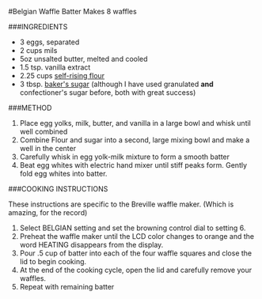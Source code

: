 #Belgian Waffle Batter
Makes 8 waffles

###INGREDIENTS
- 3 eggs, separated
- 2 cups mils
- 5oz unsalted butter, melted and cooled
- 1.5 tsp. vanilla extract
- 2.25 cups [self-rising flour](http://allrecipes.com/recipe/149310/self-rising-flour/)
- 3 tbsp. [baker's sugar](http://www.bakepedia.com/baking-encyclopedia/bakers-sugar/) (although I have used granulated __and__ confectioner's sugar before, both with great success)

###METHOD

1.  Place egg yolks, milk, butter, and vanilla in a large bowl and whisk until well combined
2.  Combine Flour and sugar into a second, large mixing bowl and make a well in the center
3.  Carefully whisk in egg yolk-milk mixture to form a smooth batter
4.  Beat egg whites with electric hand mixer until stiff peaks form.  Gently fold egg whites into batter.

###COOKING INSTRUCTIONS

These instructions are specific to the Breville waffle maker. (Which is amazing, for the record)

1.  Select BELGIAN setting and set the browning control dial to setting 6.
2.  Preheat the waffle maker until the LCD color changes to orange and the word HEATING disappears from the display.
3.  Pour .5 cup of batter into each of the four waffle squares and close the lid to begin cooking.
4.  At the end of the cooking cycle, open the lid and carefully remove your waffles.
5.  Repeat with remaining batter
